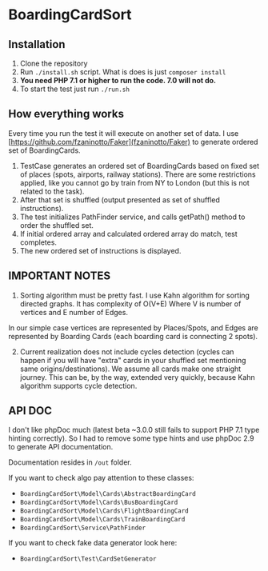 # BoardingCardSort

## Installation

1. Clone the repository
2. Run `./install.sh` script. What is does is just `composer install`
3. **You need PHP 7.1 or higher to run the code. 7.0 will not do.**
4. To start the test just run `./run.sh`

## How everything works

Every time you run the test it will execute on another set of data. I use [https://github.com/fzaninotto/Faker](fzaninotto/Faker) 
to generate ordered set of BoardingCards.

1. TestCase generates an ordered set of BoardingCards based on fixed set of places (spots, airports, railway stations). 
There are some restrictions applied, like you cannot go by train from NY to London (but this is not related to the task).
2. After that set is shuffled (output presented as set of shuffled instructions).
3. The test initializes PathFinder service, and calls getPath() method to order the shuffled set.
4. If initial ordered array and calculated ordered array do match, test completes.
5. The new ordered set of instructions is displayed.


## IMPORTANT NOTES

1. Sorting algorithm must be pretty fast. I use Kahn algorithm for sorting directed graphs.
It has complexity of O(V+E) Where V is number of vertices and E number of Edges.

In our simple case vertices are represented by Places/Spots, and Edges are represented by Boarding Cards
(each boarding card is connecting 2 spots).

2. Current realization does not include cycles detection (cycles can happen if you will have "extra"
cards in your shuffled set mentioning same origins/destinations). We assume all cards make one straight journey.
This can be, by the way, extended very quickly, because Kahn algorithm supports cycle detection.


## API DOC

I don't like phpDoc much (latest beta ~3.0.0 still fails to support PHP 7.1 type hinting correctly). So I had to remove
some type hints and use phpDoc 2.9 to generate API documentation.

Documentation resides in `/out` folder.

If you want to check algo pay attention to these classes:

- `BoardingCardSort\Model\Cards\AbstractBoardingCard`
- `BoardingCardSort\Model\Cards\BusBoardingCard`
- `BoardingCardSort\Model\Cards\FlightBoardingCard`
- `BoardingCardSort\Model\Cards\TrainBoardingCard`
- `BoardingCardSort\Service\PathFinder`

If you want to check fake data generator look here:

- `BoardingCardSort\Test\CardSetGenerator`




